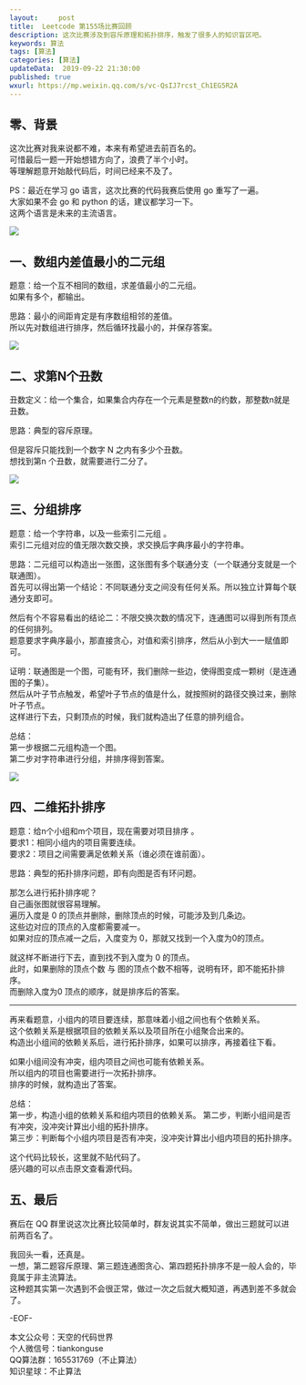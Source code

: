 ```yaml
---   
layout:     post  
title:  Leetcode 第155场比赛回顾  
description: 这次比赛涉及到容斥原理和拓扑排序，触发了很多人的知识盲区吧。  
keywords: 算法  
tags: [算法]    
categories: [算法]  
updateData:  2019-09-22 21:30:00  
published: true  
wxurl: https://mp.weixin.qq.com/s/vc-QsIJ7rcst_Ch1EG5R2A  
---  
```



## 零、背景  


这次比赛对我来说都不难，本来有希望进去前百名的。  
可惜最后一题一开始想错方向了，浪费了半个小时。  
等理解题意开始敲代码后，时间已经来不及了。  


PS：最近在学习 go 语言，这次比赛的代码我赛后使用 go 重写了一遍。  
大家如果不会 go 和 python 的话，建议都学习一下。  
这两个语言是未来的主流语言。  


![](https://res2019.tiankonguse.com/images/2019/09/22/001.png)


## 一、数组内差值最小的二元组  


题意：给一个互不相同的数组，求差值最小的二元组。  
如果有多个，都输出。  


思路：最小的间距肯定是有序数组相邻的差值。  
所以先对数组进行排序，然后循环找最小的，并保存答案。  


![](https://res2019.tiankonguse.com/images/2019/09/22/002.png)


## 二、求第N个丑数  


丑数定义：给一个集合，如果集合内存在一个元素是整数n的约数，那整数n就是丑数。  


思路：典型的容斥原理。  


但是容斥只能找到一个数字 N 之内有多少个丑数。  
想找到第n 个丑数，就需要进行二分了。 


![](https://res2019.tiankonguse.com/images/2019/09/22/003.png)


## 三、分组排序  


题意：给一个字符串，以及一些索引二元组 。  
索引二元组对应的值无限次数交换，求交换后字典序最小的字符串。    


思路：二元组可以构造出一张图，这张图有多个联通分支（一个联通分支就是一个联通图）。    
首先可以得出第一个结论：不同联通分支之间没有任何关系。所以独立计算每个联通分支即可。  


然后有个不容易看出的结论二：不限交换次数的情况下，连通图可以得到所有顶点的任何排列。  
题意要求字典序最小，那直接贪心，对值和索引排序，然后从小到大一一赋值即可。
  
  
证明：联通图是一个图，可能有环，我们删除一些边，使得图变成一颗树（是连通图的子集）。  
然后从叶子节点触发，希望叶子节点的值是什么，就按照树的路径交换过来，删除叶子节点。  
这样进行下去，只剩顶点的时候，我们就构造出了任意的排列组合。  
  

总结：  
第一步根据二元组构造一个图。  
第二步对字符串进行分组，并排序得到答案。  


![](https://res2019.tiankonguse.com/images/2019/09/22/004.png)


## 四、二维拓扑排序  


题意：给n个小组和m个项目，现在需要对项目排序 。  
要求1：相同小组内的项目需要连续。  
要求2：项目之间需要满足依赖关系（谁必须在谁前面）。  


思路：典型的拓扑排序问题，即有向图是否有环问题。  


那怎么进行拓扑排序呢？  
自己画张图就很容易理解。  
遍历入度是 0 的顶点并删除，删除顶点的时候，可能涉及到几条边。  
这些边对应的顶点的入度都需要减一。  
如果对应的顶点减一之后，入度变为 0，那就又找到一个入度为0的顶点。  


就这样不断进行下去，直到找不到入度为 0 的顶点。  
此时，如果删除的顶点个数 与 图的顶点个数不相等，说明有环，即不能拓扑排序。  
而删除入度为0 顶点的顺序，就是排序后的答案。  


----


再来看题意，小组内的项目要连续，那意味着小组之间也有个依赖关系。  
这个依赖关系是根据项目的依赖关系以及项目所在小组聚合出来的。  
构造出小组间的依赖关系后，进行拓扑排序，如果可以排序，再接着往下看。  


如果小组间没有冲突，组内项目之间也可能有依赖关系。  
所以组内的项目也需要进行一次拓扑排序。  
排序的时候，就构造出了答案。  


总结：  
第一步，构造小组的依赖关系和组内项目的依赖关系。 
第二步，判断小组间是否有冲突，没冲突计算出小组的拓扑排序。  
第三步：判断每个小组内项目是否有冲突，没冲突计算出小组内项目的拓扑排序。  


这个代码比较长，这里就不贴代码了。  
感兴趣的可以点击原文查看源代码。  


## 五、最后  


赛后在 QQ 群里说这次比赛比较简单时，群友说其实不简单，做出三题就可以进前两百名了。  


我回头一看，还真是。  
一想，第二题容斥原理、第三题连通图贪心、第四题拓扑排序不是一般人会的，毕竟属于非主流算法。  
这种题其实第一次遇到不会很正常，做过一次之后就大概知道，再遇到差不多就会了。  


-EOF-  


本文公众号：天空的代码世界  
个人微信号：tiankonguse  
QQ算法群：165531769（不止算法）  
知识星球：不止算法  

